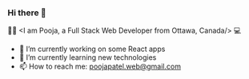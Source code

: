 ### Hi there 👋

🙋‍♀️ <I am Pooja, a Full Stack Web Developer from Ottawa, Canada/>  💻

- 🔭 I’m currently working on some React apps
- 🌱 I’m currently learning new technologies
- 📫 How to reach me: poojapatel.web@gmail.com
